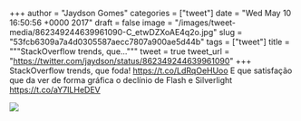 
+++
author = "Jaydson Gomes"
categories = ["tweet"]
date = "Wed May 10 16:50:56 +0000 2017"
draft = false
image = "/images/tweet-media/862349244639961090-C_etwDZXoAE4q2o.jpg"
slug = "53fcb6309a7a4d0305587aecc7807a900ae5d44b"
tags = ["tweet"]
title = """StackOverflow trends, que..."""
tweet = true
tweet_url = "https://twitter.com/jaydson/status/862349244639961090"
+++
StackOverflow trends, que foda! https://t.co/LdRqOeHUoo E que satisfação que da ver de forma gráfica o declínio de Flash e Silverlight https://t.co/aY7ILHeDEV

![](/images/tweet-media/862349244639961090-C_etwDZXoAE4q2o.jpg)